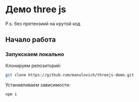 # Демо three js

P.s. без претензиий на крутой код

## Начало работа

### Запукскаем локально

Клонируем репозиторий:
```bash
git clone https://github.com/manulovich/threejs-demo.git
```

Устанавливаем зависимости:
```bash
npm i
```